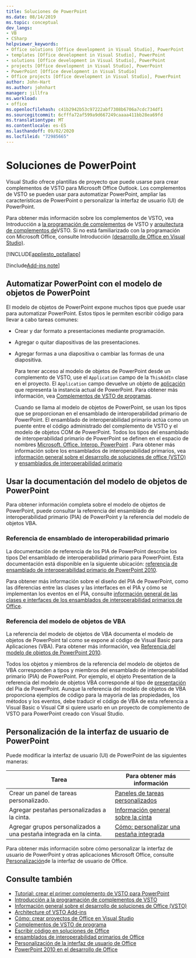 ```yaml
---
title: Soluciones de PowerPoint
ms.date: 08/14/2019
ms.topic: conceptual
dev_langs:
- VB
- CSharp
helpviewer_keywords:
- Office solutions [Office development in Visual Studio], PowerPoint
- templates [Office development in Visual Studio], PowerPoint
- solutions [Office development in Visual Studio], PowerPoint
- projects [Office development in Visual Studio], PowerPoint
- PowerPoint [Office development in Visual Studio]
- Office projects [Office development in Visual Studio], PowerPoint
author: John-Hart
ms.author: johnhart
manager: jillfra
ms.workload:
- office
ms.openlocfilehash: c41b2942b53c97222abf7308b6706a7cdc734df1
ms.sourcegitcommit: 6cfffa72af599a9d667249caaaa411bb28ea69fd
ms.translationtype: MT
ms.contentlocale: es-ES
ms.lasthandoff: 09/02/2020
ms.locfileid: "72985665"
---
```

# <a name="powerpoint-solutions"></a>Soluciones de PowerPoint
  Visual Studio ofrece plantillas de proyecto que puede usarse para crear complementos de VSTO para Microsoft Office Outlook. Los complementos de VSTO se pueden usar para automatizar PowerPoint, ampliar las características de PowerPoint o personalizar la interfaz de usuario (UI) de PowerPoint.

 Para obtener más información sobre los complementos de VSTO, vea Introducción a [la programación de complementos](getting-started-programming-vsto-add-ins.md) de VSTO y [arquitectura de complementos de](architecture-of-vsto-add-ins.md)VSTO. Si no está familiarizado con la programación con Microsoft Office, consulte Introducción [&#40;desarrollo de Office en Visual Studio&#41;](getting-started-office-development-in-visual-studio.md).

 [!INCLUDE[appliesto_pptallapp](includes/appliesto-pptallapp-md.md)]

[!include[Add-ins note](includes/addinsnote.md)]

## <a name="automate-powerpoint-by-using-the-powerpoint-object-model"></a>Automatizar PowerPoint con el modelo de objetos de PowerPoint
 El modelo de objetos de PowerPoint expone muchos tipos que puede usar para automatizar PowerPoint. Estos tipos le permiten escribir código para llevar a cabo tareas comunes:

- Crear y dar formato a presentaciones mediante programación.

- Agregar o quitar diapositivas de las presentaciones.

- Agregar formas a una diapositiva o cambiar las formas de una diapositiva.

  Para tener acceso al modelo de objetos de PowerPoint desde un complemento de VSTO, use el `Application` campo de la `ThisAddIn` clase en el proyecto. El `Application` campo devuelve un objeto de [aplicación](/previous-versions/office/developer/office-2010/ff764034(v=office.14)) que representa la instancia actual de PowerPoint. Para obtener más información, vea [Complementos de VSTO de programas](programming-vsto-add-ins.md).

  Cuando se llama al modelo de objetos de PowerPoint, se usan los tipos que se proporcionan en el ensamblado de interoperabilidad primario de PowerPoint. El ensamblado de interoperabilidad primario actúa como un puente entre el código administrado del complemento de VSTO y el modelo de objetos COM de PowerPoint. Todos los tipos del ensamblado de interoperabilidad primario de PowerPoint se definen en el espacio de nombres [Microsoft. Office. Interop. PowerPoint](/previous-versions/office/developer/office-2010/ff763170(v=office.14)) . Para obtener más información sobre los ensamblados de interoperabilidad primarios, vea [información general sobre el desarrollo de soluciones de office &#40;VSTO&#41;](office-solutions-development-overview-vsto.md) y [ensamblados de interoperabilidad primario](office-primary-interop-assemblies.md)

## <a name="use-the-powerpoint-object-model-documentation"></a><a name="WordOMDocumentation"></a> Usar la documentación del modelo de objetos de PowerPoint
 Para obtener información completa sobre el modelo de objetos de PowerPoint, puede consultar la referencia del ensamblado de interoperabilidad primario (PIA) de PowerPoint y la referencia del modelo de objetos VBA.

### <a name="primary-interop-assembly-reference"></a>Referencia de ensamblado de interoperabilidad primario
 La documentación de referencia de los PIA de PowerPoint describe los tipos Del ensamblado de interoperabilidad primario para PowerPoint. Esta documentación está disponible en la siguiente ubicación: [referencia de ensamblado de interoperabilidad primario de PowerPoint 2010](office-primary-interop-assemblies.md).

 Para obtener más información sobre el diseño del PIA de PowerPoint, como las diferencias entre las clases y las interfaces en el PIA y cómo se implementan los eventos en el PIA, consulte [información general de las clases e interfaces de los ensamblados de interoperabilidad primarios de Office](/previous-versions/office/developer/office-2010/ff759900(v=office.14)).

### <a name="vba-object-model-reference"></a>Referencia del modelo de objetos de VBA
 La referencia del modelo de objetos de VBA documenta el modelo de objetos de PowerPoint tal como se expone al código de Visual Basic para Aplicaciones (VBA). Para obtener más información, vea [Referencia del modelo de objetos de PowerPoint 2010](/office/vba/api/overview/PowerPoint/object-model).

 Todos los objetos y miembros de la referencia del modelo de objetos de VBA corresponden a tipos y miembros del ensamblado de interoperabilidad primario (PIA) de PowerPoint. Por ejemplo, el objeto Presentation de la referencia del modelo de objetos VBA corresponde al tipo de [presentación](/previous-versions/office/developer/office-2010/ff761925(v=office.14)) del Pia de PowerPoint. Aunque la referencia del modelo de objetos de VBA proporciona ejemplos de código para la mayoría de las propiedades, los métodos y los eventos, debe traducir el código de VBA de esta referencia a Visual Basic o Visual C# si quiere usarlo en un proyecto de complemento de VSTO para PowerPoint creado con Visual Studio.

## <a name="customize-the-user-interface-of-powerpoint"></a>Personalización de la interfaz de usuario de PowerPoint
 Puede modificar la interfaz de usuario (UI) de PowerPoint de las siguientes maneras:

|Tarea|Para obtener más información|
|----------|--------------------------|
|Crear un panel de tareas personalizado.|[Paneles de tareas personalizados](custom-task-panes.md)|
|Agregar pestañas personalizadas a la cinta.|[Información general sobre la cinta](ribbon-overview.md)|
|Agregar grupos personalizados a una pestaña integrada en la cinta.|[Cómo: personalizar una pestaña integrada](how-to-customize-a-built-in-tab.md)|

 Para obtener más información sobre cómo personalizar la interfaz de usuario de PowerPoint y otras aplicaciones Microsoft Office, consulte [Personalización](office-ui-customization.md)de la interfaz de usuario de Office.

## <a name="see-also"></a>Consulte también
- [Tutorial: crear el primer complemento de VSTO para PowerPoint](walkthrough-creating-your-first-vsto-add-in-for-powerpoint.md)
- [Introducción a la programación de complementos de VSTO](getting-started-programming-vsto-add-ins.md)
- [Información general sobre el desarrollo de soluciones de Office &#40;VSTO&#41;](office-solutions-development-overview-vsto.md)
- [Architecture of VSTO Add-ins](architecture-of-vsto-add-ins.md)
- [Cómo: crear proyectos de Office en Visual Studio](how-to-create-office-projects-in-visual-studio.md)
- [Complementos de VSTO de programa](programming-vsto-add-ins.md)
- [Escribir código en soluciones de Office](writing-code-in-office-solutions.md)
- [ensamblados de interoperabilidad primarios de Office](office-primary-interop-assemblies.md)
- [Personalización de la interfaz de usuario de Office](office-ui-customization.md)
- [PowerPoint 2010 en el desarrollo de Office](/previous-versions/office/developer/office-2010/ff604967(v=office.14))
